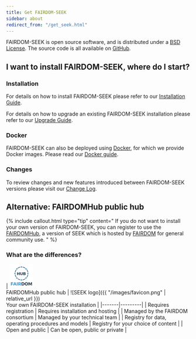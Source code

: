 ```yaml
---
title: Get FAIRDOM-SEEK
sidebar: about
redirect_from: "/get_seek.html"
---
```


<i class="fa-solid fa-flask-vial fa-1x"></i> <i class="fa-solid fa-magnifying-glass-chart fa-1x"></i> FAIRDOM-SEEK is open source software, and is distributed under a [BSD License](https://github.com/seek4science/seek/blob/main/BSD-LICENSE). The source code is all available on [GitHub](https://github.com/seek4science/seek).




## I want to install FAIRDOM-SEEK, where do I start?

### Installation

For details on how to install FAIRDOM-SEEK please refer to our [Installation Guide](tech/install).

For details on how to upgrade an existing FAIRDOM-SEEK installation please refer to our [Upgrade Guide](tech/upgrading).

### Docker

FAIRDOM-SEEK can also be deployed using [Docker](https://docker.com), for which we provide Docker images. Please read our [Docker guide](/tech/docker).

### Changes

To review changes and new features introduced between FAIRDOM-SEEK versions please visit our [Change Log](/tech/releases/).



## Alternative: FAIRDOMHub public hub
{% include callout.html type="tip" content="
If you do not want to install your own version of FAIRDOM-SEEK, you can register to use the [FAIRDOMHub](https://fairdomhub.org), a version of SEEK which is hosted by [FAIRDOM](https://fair-dom.org) for general community use.
" %}

### What are the differences?

| ![FAIRDOMHub logo](/images/fairdomhub-favicon.png) <br />FAIRDOMHub public hub | ![SEEK logo]({{ "/images/favicon.png" |  relative_url }}) <br /> Your own FAIRDOM-SEEK installation |
|-------|---------|
| Requires registration   | Requires installation and hosting |
| Managed by the FAIRDOM consortium   | Managed by your technical team |
| Registry for data, operating procedures and models  | Registry for your choice of content  |
| Open and public  | Can be open, public or private  |
